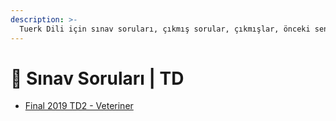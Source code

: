 ```yaml
---
description: >-
  Tuerk Dili için sınav soruları, çıkmış sorular, çıkmışlar, önceki senelerde çıkan sorular
---
```


# 📃 Sınav Soruları \| TD

<!--YPackage.YGitbookIntegration-tarafından-otomatik-oluşturulmuştur-->

- [Final 2019 TD2 - Veteriner](Final%202019%20TD2%20-%20Veteriner.pdf)

<!--YPackage.YGitbookIntegration-tarafından-otomatik-oluşturulmuştur-->
